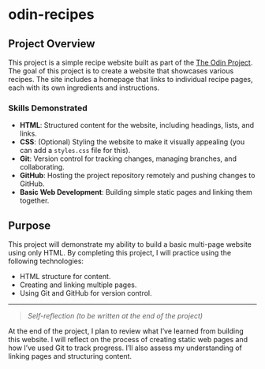 # odin-recipes


## Project Overview

This project is a simple recipe website built as part of the [The Odin Project](https://www.theodinproject.com/). The goal of this project is to create a website that showcases various recipes. The site includes a homepage that links to individual recipe pages, each with its own ingredients and instructions.

### Skills Demonstrated

- **HTML**: Structured content for the website, including headings, lists, and links.
- **CSS**: (Optional) Styling the website to make it visually appealing (you can add a `styles.css` file for this).
- **Git**: Version control for tracking changes, managing branches, and collaborating.
- **GitHub**: Hosting the project repository remotely and pushing changes to GitHub.
- **Basic Web Development**: Building simple static pages and linking them together.

## Purpose

This project will demonstrate my ability to build a basic multi-page website using only HTML. By completing this project, I will practice using the following technologies:

- HTML structure for content.
- Creating and linking multiple pages.
- Using Git and GitHub for version control.

---

> *Self-reflection (to be written at the end of the project)*

At the end of the project, I plan to review what I’ve learned from building this website. I will reflect on the process of creating static web pages and how I’ve used Git to track progress. I’ll also assess my understanding of linking pages and structuring content.
